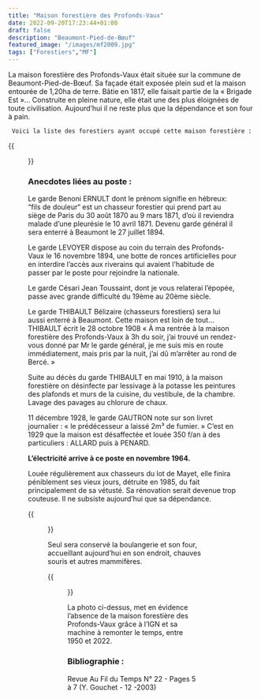 ```yaml
---
title: "Maison forestière des Profonds-Vaux"
date: 2022-09-20T17:23:44+01:00
draft: false
description: "Beaumont-Pied-de-Bœuf"
featured_image: "/images/mf2009.jpg"
tags: ["Forestiers","MF"]
---
```



La maison forestière des Profonds-Vaux était située sur la commune de Beaumont-Pied-de-Bœuf.
Sa façade était exposée plein sud et la maison entourée de 1,20ha de terre.
Bâtie en 1817, elle faisait partie de la « Brigade Est »…
Construite en pleine nature, elle était une des plus éloignées de toute civilisation.
Aujourd’hui il ne reste plus que la dépendance et son four à pain.

     Voici la liste des forestiers ayant occupé cette maison forestière : 

{{<figure src="/images/articles/profonds-vaux.jpg" title="Forestiers des Profonds-Vaux">}}

### Anecdotes liées au poste :

Le garde Benoni ERNULT dont le prénom signifie en hébreux: 
  “fils de douleur“ est un chasseur forestier qui prend part
  au siège de Paris du 30 août 1870 au 9 mars 1871, 
  d’où il reviendra malade d’une pleurésie le 10 avril 1871.
  Devenu garde général il sera enterré à Beaumont le 27 juillet 1894.
  
Le garde LEVOYER dispose au coin du terrain des Profonds-Vaux 
  le 16 novembre 1894, une botte de ronces artificielles pour
  en interdire l’accès aux riverains qui avaient l’habitude
  de passer par le poste pour rejoindre la nationale.
  
Le garde Césari Jean Toussaint, dont je vous relaterai l’épopée,
  passe avec grande difficulté du 19ème au 20ème  siècle.
  
Le garde THIBAULT Bélizaire (chasseurs forestiers) 
  sera lui aussi enterré à Beaumont. 
  Cette maison est loin de tout… THIBAULT écrit le 28 octobre 1908
     « À ma rentrée à la maison forestière des Profonds-Vaux à 3h du soir, 
     j’ai trouvé un rendez-vous donné par Mr le garde général, 
     je me suis mis en route immédiatement, mais pris par la nuit,
     j’ai dû m’arrêter au rond de Bercé. »
  
Suite au décès du garde THIBAULT en mai 1910, 
  à la maison forestière on désinfecte par lessivage à la potasse 
  les peintures des plafonds et murs de la cuisine, du vestibule, de la chambre.
  Lavage des pavages au chlorure de chaux. 
  
11 décembre 1928, le garde GAUTRON note sur son livret journalier :
  « le prédécesseur a laissé 2m³ de fumier. »
  C’est en 1929 que la maison est désaffectée et
  louée 350 f/an à des particuliers : ALLARD puis à PENARD. 
  
**L’électricité arrive à ce poste en novembre 1964.**
  
Louée régulièrement aux chasseurs du lot de Mayet,
  elle finira péniblement ses vieux jours, détruite en 1985,
  du fait principalement de sa vétusté.
  Sa rénovation serait devenue trop couteuse.
  Il ne subsiste aujourd’hui que sa dépendance. 
  
{{<figure src="/images/articles/cabane2009.jpg" title="La boulangerie des Profonds-Vaux">}}

Seul sera conservé la boulangerie et son four, 
  accueillant aujourd’hui en son endroit, chauves souris et autres mammifères.

{{<figure src="/images/articles/profondsvaux1.jpg" title="comparatif des années 1950-2020">}}

La photo ci-dessus, met en évidence l’absence de la maison forestière des Profonds-Vaux
  grâce à l’IGN et sa machine à remonter le temps, entre 1950 et 2022.
     
### Bibliographie : 
     
Revue Au Fil du Temps N° 22 - Pages 5 à  7 (Y. Gouchet - 12 -2003)
